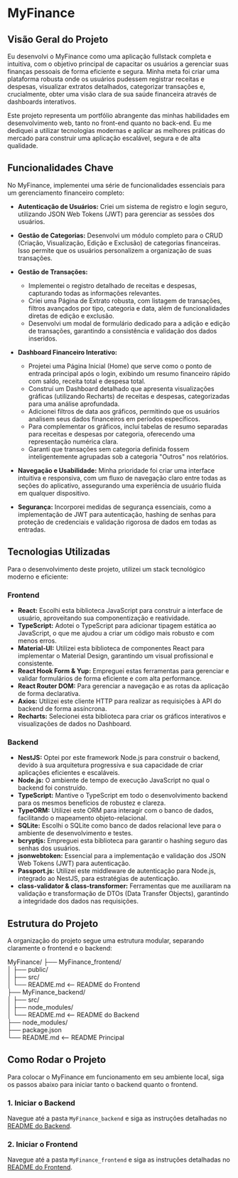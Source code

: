 # MyFinance

## Visão Geral do Projeto

Eu desenvolvi o MyFinance como uma aplicação fullstack completa e intuitiva, com o objetivo principal de capacitar os usuários a gerenciar suas finanças pessoais de forma eficiente e segura. Minha meta foi criar uma plataforma robusta onde os usuários pudessem registrar receitas e despesas, visualizar extratos detalhados, categorizar transações e, crucialmente, obter uma visão clara de sua saúde financeira através de dashboards interativos.

Este projeto representa um portfólio abrangente das minhas habilidades em desenvolvimento web, tanto no front-end quanto no back-end. Eu me dediquei a utilizar tecnologias modernas e aplicar as melhores práticas do mercado para construir uma aplicação escalável, segura e de alta qualidade.

## Funcionalidades Chave

No MyFinance, implementei uma série de funcionalidades essenciais para um gerenciamento financeiro completo:

* **Autenticação de Usuários:** Criei um sistema de registro e login seguro, utilizando JSON Web Tokens (JWT) para gerenciar as sessões dos usuários.

* **Gestão de Categorias:** Desenvolvi um módulo completo para o CRUD (Criação, Visualização, Edição e Exclusão) de categorias financeiras. Isso permite que os usuários personalizem a organização de suas transações.

* **Gestão de Transações:**
    * Implementei o registro detalhado de receitas e despesas, capturando todas as informações relevantes.
    * Criei uma Página de Extrato robusta, com listagem de transações, filtros avançados por tipo, categoria e data, além de funcionalidades diretas de edição e exclusão.
    * Desenvolvi um modal de formulário dedicado para a adição e edição de transações, garantindo a consistência e validação dos dados inseridos.

* **Dashboard Financeiro Interativo:**
    * Projetei uma Página Inicial (Home) que serve como o ponto de entrada principal após o login, exibindo um resumo financeiro rápido com saldo, receita total e despesa total.
    * Construí um Dashboard detalhado que apresenta visualizações gráficas (utilizando Recharts) de receitas e despesas, categorizadas para uma análise aprofundada.
    * Adicionei filtros de data aos gráficos, permitindo que os usuários analisem seus dados financeiros em períodos específicos.
    * Para complementar os gráficos, incluí tabelas de resumo separadas para receitas e despesas por categoria, oferecendo uma representação numérica clara.
    * Garanti que transações sem categoria definida fossem inteligentemente agrupadas sob a categoria "Outros" nos relatórios.

* **Navegação e Usabilidade:** Minha prioridade foi criar uma interface intuitiva e responsiva, com um fluxo de navegação claro entre todas as seções do aplicativo, assegurando uma experiência de usuário fluida em qualquer dispositivo.

* **Segurança:** Incorporei medidas de segurança essenciais, como a implementação de JWT para autenticação, hashing de senhas para proteção de credenciais e validação rigorosa de dados em todas as entradas.

## Tecnologias Utilizadas

Para o desenvolvimento deste projeto, utilizei um stack tecnológico moderno e eficiente:

### Frontend

* **React:** Escolhi esta biblioteca JavaScript para construir a interface de usuário, aproveitando sua componentização e reatividade.
* **TypeScript:** Adotei o TypeScript para adicionar tipagem estática ao JavaScript, o que me ajudou a criar um código mais robusto e com menos erros.
* **Material-UI:** Utilizei esta biblioteca de componentes React para implementar o Material Design, garantindo um visual profissional e consistente.
* **React Hook Form & Yup:** Empreguei estas ferramentas para gerenciar e validar formulários de forma eficiente e com alta performance.
* **React Router DOM:** Para gerenciar a navegação e as rotas da aplicação de forma declarativa.
* **Axios:** Utilizei este cliente HTTP para realizar as requisições à API do backend de forma assíncrona.
* **Recharts:** Selecionei esta biblioteca para criar os gráficos interativos e visualizações de dados no Dashboard.

### Backend

* **NestJS:** Optei por este framework Node.js para construir o backend, devido à sua arquitetura progressiva e sua capacidade de criar aplicações eficientes e escaláveis.
* **Node.js:** O ambiente de tempo de execução JavaScript no qual o backend foi construído.
* **TypeScript:** Mantive o TypeScript em todo o desenvolvimento backend para os mesmos benefícios de robustez e clareza.
* **TypeORM:** Utilizei este ORM para interagir com o banco de dados, facilitando o mapeamento objeto-relacional.
* **SQLite:** Escolhi o SQLite como banco de dados relacional leve para o ambiente de desenvolvimento e testes.
* **bcryptjs:** Empreguei esta biblioteca para garantir o hashing seguro das senhas dos usuários.
* **jsonwebtoken:** Essencial para a implementação e validação dos JSON Web Tokens (JWT) para autenticação.
* **Passport.js:** Utilizei este middleware de autenticação para Node.js, integrado ao NestJS, para estratégias de autenticação.
* **class-validator & class-transformer:** Ferramentas que me auxiliaram na validação e transformação de DTOs (Data Transfer Objects), garantindo a integridade dos dados nas requisições.

## Estrutura do Projeto

A organização do projeto segue uma estrutura modular, separando claramente o frontend e o backend:

MyFinance/
├── MyFinance_frontend/  
│   ├── public/  
│   ├── src/  
│   └── README.md   <-- README do Frontend  
├── MyFinance_backend/  
│   ├── src/  
│   ├── node_modules/  
│   └── README.md   <-- README do Backend  
├── node_modules/  
├── package.json  
└── README.md       <-- README Principal  


## Como Rodar o Projeto

Para colocar o MyFinance em funcionamento em seu ambiente local, siga os passos abaixo para iniciar tanto o backend quanto o frontend.

### 1. Iniciar o Backend

Navegue até a pasta `MyFinance_backend` e siga as instruções detalhadas no [README do Backend](./MyFinance_backend/README.md).

### 2. Iniciar o Frontend

Navegue até a pasta `MyFinance_frontend` e siga as instruções detalhadas no [README do Frontend](./MyFinance_frontend/README.md).